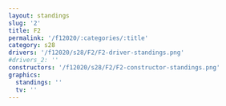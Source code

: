 ```yaml
---
layout: standings
slug: '2'
title: F2
permalink: '/f12020/:categories/:title'
category: s28
drivers: '/f12020/s28/F2/F2-driver-standings.png'
#drivers_2: ''
constructors: '/f12020/s28/F2/F2-constructor-standings.png'
graphics:
  standings: ''
  tv: ''
---
```


